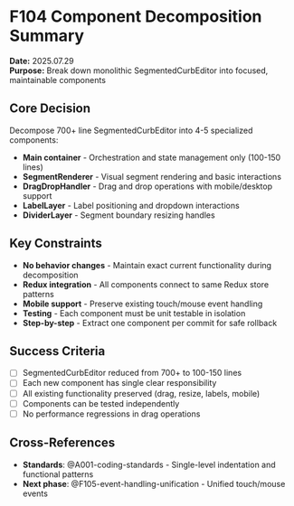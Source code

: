 # F104 Component Decomposition Summary

**Date:** 2025.07.29  
**Purpose:** Break down monolithic SegmentedCurbEditor into focused, maintainable components

## Core Decision
Decompose 700+ line SegmentedCurbEditor into 4-5 specialized components:
- **Main container** - Orchestration and state management only (100-150 lines)
- **SegmentRenderer** - Visual segment rendering and basic interactions
- **DragDropHandler** - Drag and drop operations with mobile/desktop support
- **LabelLayer** - Label positioning and dropdown interactions
- **DividerLayer** - Segment boundary resizing handles

## Key Constraints
- **No behavior changes** - Maintain exact current functionality during decomposition
- **Redux integration** - All components connect to same Redux store patterns
- **Mobile support** - Preserve existing touch/mouse event handling
- **Testing** - Each component must be unit testable in isolation
- **Step-by-step** - Extract one component per commit for safe rollback

## Success Criteria
- [ ] SegmentedCurbEditor reduced from 700+ to 100-150 lines
- [ ] Each new component has single clear responsibility
- [ ] All existing functionality preserved (drag, resize, labels, mobile)
- [ ] Components can be tested independently
- [ ] No performance regressions in drag operations

## Cross-References
- **Standards**: @A001-coding-standards - Single-level indentation and functional patterns
- **Next phase**: @F105-event-handling-unification - Unified touch/mouse events